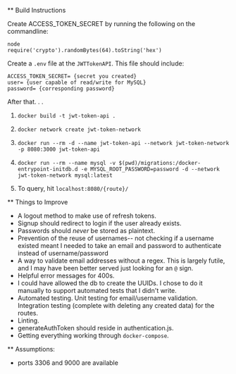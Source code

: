 ** Build Instructions

Create ACCESS_TOKEN_SECRET by running the following on the commandline:

```
node
require('crypto').randomBytes(64).toString('hex')
```

Create a `.env` file at the `JWTTokenAPI`. This file should include:


```
ACCESS_TOKEN_SECRET= {secret you created}
user= {user capable of read/write for MySQL}
password= {corresponding password}
```

After that. . .
1. `docker build -t jwt-token-api .`
3. `docker network create jwt-token-network`
3. `docker run --rm -d --name jwt-token-api --network jwt-token-network -p 8080:3000 jwt-token-api` 
4. `docker run --rm --name mysql -v $(pwd)/migrations:/docker-entrypoint-initdb.d -e MYSQL_ROOT_PASSWORD=password -d --network jwt-token-network mysql:latest`


5. To query, hit `localhost:8080/{route}/`


** Things to Improve
- A logout method to make use of refresh tokens.
- Signup should redirect to login if the user already exists.
- Passwords should *never* be stored as plaintext.
- Prevention of the reuse of usernames-- not checking if a username existed meant I needed to take an email and password to authenticate instead of username/password
- A way to validate email addresses without a regex. This is largely futile, and I may have been better served just looking for an `@` sign.
- Helpful error messages for 400s.
- I could have allowed the db to create the UUIDs.  I chose to do it manually to support automated tests that I didn't write.
- Automated testing.  Unit testing for email/username validation.  Integration testing (complete with deleting any created data) for the routes.
- Linting.
- generateAuthToken should reside in authentication.js.
- Getting everything working through `docker-compose`.

** Assumptions:
- ports 3306 and 9000 are available